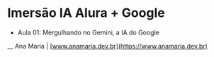 # Imersão IA Alura + Google

- Aula 01: Mergulhando no Gemini, a IA do Google

__
Ana Maria | [www.anamaria.dev.br](https://www.anamaria.dev.br)
